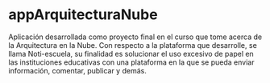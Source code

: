 # appArquitecturaNube
Aplicación desarrollada como proyecto final en el curso que tome acerca de la Arquitectura en la Nube. Con respecto a la plataforma que desarrolle, se llama Noti-escuela, su finalidad es solucionar el uso excesivo de papel en las instituciones educativas con una plataforma en la que se pueda enviar información, comentar, publicar y demás.




